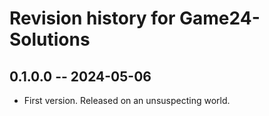 # Revision history for Game24-Solutions

## 0.1.0.0 -- 2024-05-06

* First version. Released on an unsuspecting world.
